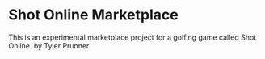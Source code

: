 # Shot Online Marketplace

This is an experimental marketplace project for a golfing game called Shot Online.
by Tyler Prunner